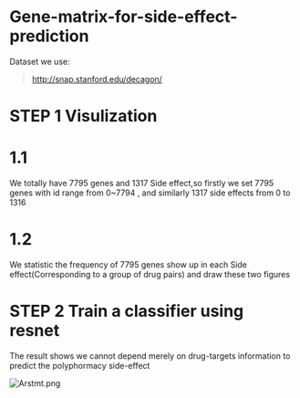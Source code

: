 # Gene-matrix-for-side-effect-prediction
Dataset we use:
>http://snap.stanford.edu/decagon/

# STEP 1 Visulization
  # 1.1
We totally have 7795 genes and 1317 Side effect,so firstly we set 7795 genes with id range from 0~7794 ,
and similarly 1317 side effects  from    0 to 1316

  # 1.2
We statistic the frequency of 7795 genes show up in each Side effect(Corresponding to a group of drug pairs) 
and draw these two figures

# STEP 2 Train a classifier using resnet 
The result shows we cannot depend merely on drug-targets information to predict the polyphormacy side-effect

![Arstmt.png](https://s2.ax1x.com/2019/03/31/Arstmt.png)
